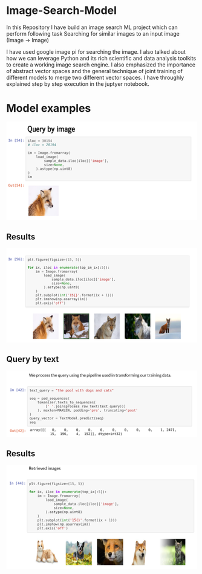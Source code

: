 # Image-Search-Model
In this Repository I have build an image search ML project which can perform following task Searching for similar images to an input image (Image → Image) 

I have used google image pi for searching the image. 
I also talked about how we can leverage Python and its rich scientific and data analysis toolkits to create a working image search engine. I also emphasized the importance of abstract vector spaces and the general technique of joint training of different models to merge two different vector spaces.
I have throughly explained step by step execution in the juptyer notebook.

# Model examples

![image-query](/image-search-image-query.png)

## Results
![image-results](/image-search-image-results.png)

## Query by text
![text-query](/image-search-text-query.png)

## Results
![text-results](/image-search-text-results.png)
